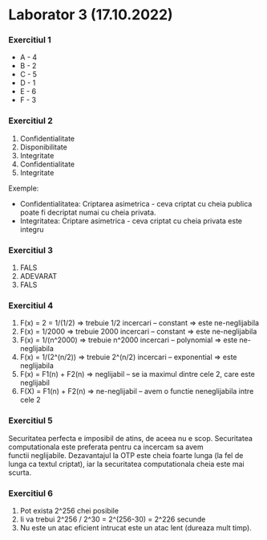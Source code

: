 # Laborator 3 (17.10.2022)

### Exercitiul 1

- A - 4
- B - 2
- C - 5
- D - 1
- E - 6
- F - 3

### Exercitiul 2

1. Confidentialitate
2. Disponibilitate
3. Integritate
4. Confidentialitate
5. Integritate

Exemple:

- Confidentialitatea: Criptarea asimetrica - ceva criptat cu cheia
  publica poate fi decriptat numai cu cheia privata.
- Integritatea: Criptare asimetrica - ceva criptat cu cheia privata este
  integru

### Exercitiul 3

1. FALS
2. ADEVARAT
3. FALS

### Exercitiul 4

1. F(x) = 2 = 1/(1/2) => trebuie 1/2 incercari – constant => este ne-neglijabila
2. F(x) = 1/2000 => trebuie 2000 incercari – constant => este ne-neglijabila
3. F(x) = 1/(n^2000) => trebuie n^2000 incercari – polynomial => este ne-neglijabila
4. F(x) = 1/(2^(n/2)) => trebuie 2^(n/2) incercari – exponential => este neglijabila
5. F(x) = F1(n) + F2(n) => neglijabil – se ia maximul dintre cele 2, care este neglijabil
6. F(X) = F1(n) + F2(n) => ne-neglijabil – avem o functie neneglijabila intre cele 2

### Exercitiul 5

Securitatea perfecta e imposibil de atins, de aceea nu e scop.
Securitatea computationala este preferata pentru ca incercam sa avem functii neglijabile.
Dezavantajul la OTP este cheia foarte lunga (la fel de lunga ca textul criptat), iar la securitatea
computationala cheia este mai scurta.

### Exercitiul 6

1. Pot exista 2^256 chei posibile
2. Ii va trebui 2^256 / 2^30 = 2^(256-30) = 2^226 secunde
3. Nu este un atac eficient intrucat este un atac lent (dureaza mult timp).
